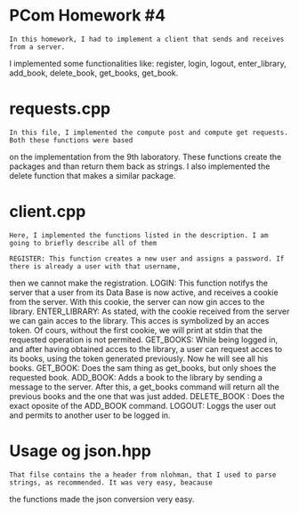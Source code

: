 # PCom Homework #4

    In this homework, I had to implement a client that sends and receives from a server. 
I implemented some functionalities like: register, login, logout, enter_library, add_book,
delete_book, get_books, get_book. 

# requests.cpp

    In this file, I implemented the compute post and compute get requests. Both these functions were based
on the implementation from the 9th laboratory. These functions create the packages and than return them back
as strings. I also implemented the delete function that makes a similar package.

# client.cpp

    Here, I implemented the functions listed in the description. I am going to briefly describe all of them

    REGISTER: This function creates a new user and assigns a password. If there is already a user with that username,
then we cannot make the registration. 
    LOGIN: This function notifys the server that a user from its Data Base is now active, and receives a cookie 
from the server. With this cookie, the server can now gin acces to the library.
    ENTER_LIBRARY: As stated, with the cookie received from the server we can gain acces to the library. This acces is 
symbolized by an acces token. Of cours, without the first cookie, we will print at stdin that the requested operation is not permited.
    GET_BOOKS: While being logged in, and after having obtained acces to the library, a user can request acces to its books,
using the token generated previously. Now he will see all his books.
    GET_BOOK: Does the sam thing as get_books, but only shoes the requested book.
    ADD_BOOK: Adds a book to the library by sending a message to the server. After this, a get_books command will return all the 
previous books and the one that was just added.
    DELETE_BOOK : Does the exact oposite of the ADD_BOOK command.
    LOGOUT: Loggs the user out and permits to another user to be logged in.

# Usage og json.hpp
    That filse contains the a header from nlohman, that I used to parse strings, as recommended. It was very easy, beacause
the functions made the json conversion very easy.

